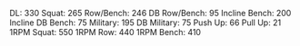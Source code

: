 DL: 330
 Squat: 265
 Row/Bench: 246
 DB Row/Bench: 95
 Incline Bench: 200
 Incline DB Bench: 75
 Military: 195
 DB Military: 75
 Push Up: 66
 Pull Up: 21
 1RPM Squat: 550
 1RPM Row: 440
 1RPM Bench: 410
